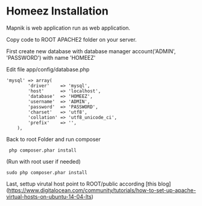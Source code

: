 # Homeez Installation

Mapnik is web application run as web application.

Copy code to ROOT APACHE2 folder on your server.

First create new database with database manager account('ADMIN', 'PASSWORD') with name 'HOMEEZ'

Edit file app/config/database.php 

    'mysql' => array(
			'driver'    => 'mysql',
			'host'      => 'localhost',
			'database'  => 'HOMEEZ',
			'username'  => 'ADMIN',
			'password'  => 'PASSWORD',
			'charset'   => 'utf8',
			'collation' => 'utf8_unicode_ci',
			'prefix'    => '',
		),

Back to root Folder and run composer

     php composer.phar install 
  
(Run with root user if needed)

    sudo php composer.phar install

Last, settup virutal host point to ROOT/public according [this blog] (https://www.digitalocean.com/community/tutorials/how-to-set-up-apache-virtual-hosts-on-ubuntu-14-04-lts)


 

  
